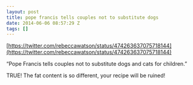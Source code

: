 ```yaml
---
layout: post
title: pope francis tells couples not to substitute dogs
date: 2014-06-06 08:57:29 Z
tags: []
---
```

[https://twitter.com/rebeccawatson/status/474263637075718144](https://twitter.com/rebeccawatson/status/474263637075718144)

“Pope Francis tells couples not to substitute dogs and cats for children.”

TRUE! The fat content is so different, your recipe will be ruined!
